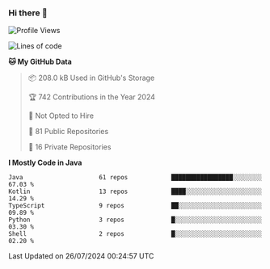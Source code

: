 ### Hi there 👋


<!--START_SECTION:waka-->
![Profile Views](http://img.shields.io/badge/Profile%20Views-15-blue)

![Lines of code](https://img.shields.io/badge/From%20Hello%20World%20I%27ve%20Written-8.2%20million%20lines%20of%20code-blue)

**🐱 My GitHub Data** 

> 📦 208.0 kB Used in GitHub's Storage 
 > 
> 🏆 742 Contributions in the Year 2024
 > 
> 🚫 Not Opted to Hire
 > 
> 📜 81 Public Repositories 
 > 
> 🔑 16 Private Repositories 
 > 
**I Mostly Code in Java** 

```text
Java                     61 repos            █████████████████░░░░░░░░   67.03 % 
Kotlin                   13 repos            ████░░░░░░░░░░░░░░░░░░░░░   14.29 % 
TypeScript               9 repos             ██░░░░░░░░░░░░░░░░░░░░░░░   09.89 % 
Python                   3 repos             █░░░░░░░░░░░░░░░░░░░░░░░░   03.30 % 
Shell                    2 repos             █░░░░░░░░░░░░░░░░░░░░░░░░   02.20 % 
```




 Last Updated on 26/07/2024 00:24:57 UTC
<!--END_SECTION:waka-->
